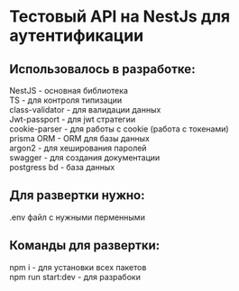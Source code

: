 <h1>Тестовый API на NestJs для аутентификации</h1>

<h2>Использовалось в разработке:</h2>

<p>NestJS - основная библиотека </br>
TS - для контроля типизации </br>
class-validator - для валидации данных </br>
Jwt-passport - для jwt стратегии </br>
cookie-parser - для работы с cookie (работа с токенами) </br>
prisma ORM - ORM для базы данных </br>
argon2 - для хеширования паролей </br>
swagger - для создания документации </br>
postgress bd - база данных</p>

<h2>Для развертки нужно:</h2>
.env файл с нужными перменными

<h2>Команды для развертки:</h2>
<p>npm i - для установки всех пакетов </br>
npm run start:dev - для разрабоки</p>
